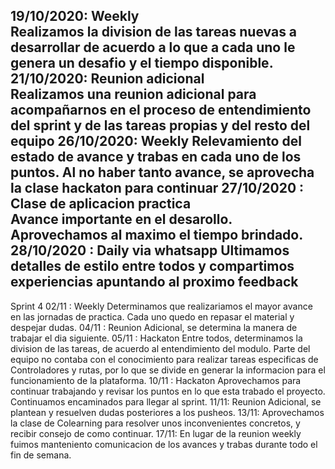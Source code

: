 19/10/2020: Weekly  
Realizamos la division de las tareas nuevas a desarrollar de acuerdo a lo que a cada uno le genera un desafio y el tiempo disponible.
21/10/2020: Reunion adicional   
Realizamos una reunion adicional para acompañarnos en el proceso de entendimiento del sprint y de las tareas propias y del resto del equipo
26/10/2020: Weekly
Relevamiento del estado de avance y trabas en cada uno de los puntos. Al no haber tanto avance, se aprovecha la clase hackaton para continuar
27/10/2020 : Clase de aplicacion practica  
Avance importante en el desarollo. Aprovechamos al maximo el tiempo brindado.
28/10/2020 : Daily via whatsapp
Ultimamos detalles de estilo entre todos y compartimos experiencias apuntando al proximo feedback
----
Sprint 4
02/11 : Weekly
Determinamos que realizariamos el mayor avance en las jornadas de practica. Cada uno quedo en repasar el material y despejar dudas.
04/11 : Reunion Adicional, se determina la manera de trabajar el dia siguiente.
05/11 : Hackaton
Entre todos, determinamos la division de las tareas, de acuerdo al entendimiento del modulo. Parte del equipo no contaba con el conocimiento para realizar tareas especificas de Controladores y rutas, por lo que se divide en generar la informacion para el funcionamiento de la plataforma.
10/11 : Hackaton
Aprovechamos para continuar trabajando y revisar los puntos en lo que esta trabado el proyecto. Continuamos encaminados para llegar al sprint.
11/11: Reunion Adicional, se plantean y resuelven dudas posteriores a los pusheos.
13/11: Aprovechamos la clase de Colearning para resolver unos inconvenientes concretos, y recibir consejo de como continuar.
17/11: En lugar de la reunion weekly fuimos manteniento comunicacion de los avances y trabas durante todo el fin de semana. 